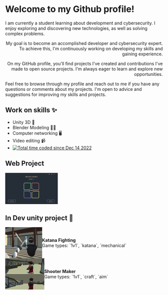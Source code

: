 # Welcome to my Github profile!

<a align="right">I am currently a student learning about development and cybersecurity. I enjoy exploring and discovering new technologies, as well as solving complex problems.

My goal is to become an accomplished developer and cybersecurity expert. To achieve this, I'm continuously working on developing my skills and gaining experience.

On my GitHub profile, you'll find projects I've created and contributions I've made to open source projects. I'm always eager to learn and explore new opportunities.

Feel free to browse through my profile and reach out to me if you have any questions or comments about my projects. I'm open to advice and suggestions for improving my skills and projects.</a>

## Work on skills ✨
- Unity 3D 🎲
- Blender Modeling 👨‍🏭
- Computer networking 🖥️
- Video editing 📹
- <a href="https://wakatime.com/@f628329b-9b09-4fa2-a503-df6e53082429"><img src="https://wakatime.com/badge/user/f628329b-9b09-4fa2-a503-df6e53082429.svg" alt="Total time coded since Dec 14 2022" /></a>

## Web Project
<a href="https://mapics.github.io/SimonsGame/"><img src="Simon.PNG" height="100"/></a>

## In Dev unity project 🚧
<div style="display: flex; align-items: center;">
  <img align="left" height="100" src="katana.png"/>
  <div>
    <strong>Katana Fighting</strong><br>
    Game types: `1v1`, `katana`, `mechanical`
  </div>
</div>

<div style="display: flex; align-items: center;">
  <img align="left" height="100" src="shooter.png"/>
  <div>
    <strong>Shooter Maker</strong><br>
    Game types: `1v1`, `craft`, `aim`
  </div>
</div>

